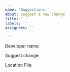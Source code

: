 ```yaml
---
name: 'Suggestions:'
about: Suggest a new change
title: ''
labels: ''
assignees: ''

---
```


Developer name: 


Suggest change:


Location File:
